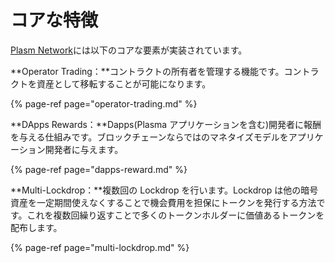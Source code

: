 # コアな特徴

[Plasm Network](https://www.plasmnet.io/)には以下のコアな要素が実装されています。

**Operator Trading：**コントラクトの所有者を管理する機能です。コントラクトを資産として移転することが可能になります。

{% page-ref page="operator-trading.md" %}

**DApps Rewards：**Dapps\(Plasma アプリケーションを含む\)開発者に報酬を与える仕組みです。ブロックチェーンならではのマネタイズモデルをアプリケーション開発者に与えます。

{% page-ref page="dapps-reward.md" %}

**Multi-Lockdrop：**複数回の Lockdrop を行います。Lockdrop は他の暗号資産を一定期間使えなくすることで機会費用を担保にトークンを発行する方法です。これを複数回繰り返すことで多くのトークンホルダーに価値あるトークンを配布します。

{% page-ref page="multi-lockdrop.md" %}

